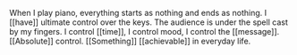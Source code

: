 When I play piano, everything starts as nothing and ends as nothing. I [[have]] ultimate control over the keys. The audience is under the spell cast by my fingers. I control [[time]], I control mood, I control the [[message]]. [[Absolute]] control. [[Something]] [[achievable]] in everyday life.